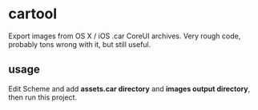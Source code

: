 cartool
=======

Export images from OS X / iOS .car CoreUI archives. Very rough code, probably tons wrong with it, but still useful.

## usage

Edit Scheme and add **assets.car directory** and **images output directory**, then run this project.

